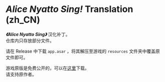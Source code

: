 # _Alice Nyatto Sing!_ Translation (zh_CN)

___《Alice Nyatto Sing》___ 汉化补丁。  
仓库内只存放部分文件。

请在 Release 中下载 `app.asar` ，将其解压至游戏的 `resources` 文件夹中覆盖原文件即可。

游戏原版是免费公开的，可以在[这里](https://novelgame.jp/games/show/8706)下载。  
请支持原作者。
